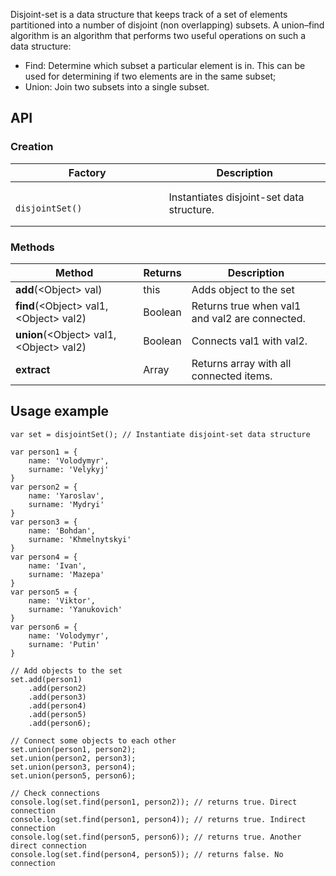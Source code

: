 Disjoint-set is a data structure that keeps track of a set of elements partitioned into a number of disjoint (non overlapping) subsets. A union–find algorithm is an algorithm that performs two useful operations on such a data structure:

* Find: Determine which subset a particular element is in. This can be used for determining if two elements are in the same subset;
* Union: Join two subsets into a single subset.

## API

### Creation

<table>
    <thead>
        <tr>
            <th>Factory</th>
            <th>Description</th>
        </tr>
    </thead>
    <tbody>
        <tr>
            <td>
                <code>
                    disjointSet()
                </code>
            </td>
            <td>
                Instantiates disjoint-set data structure.
            </td>
        </tr>
    </tbody>
</table>

### Methods

<table>
    <thead>
        <tr>
            <th>Method</th>
            <th>Returns</th>
            <th>Description</th>
        </tr>
    </thead>
    <tbody>
        <tr>
            <td><b>add</b>(&lt;Object&gt; val)</code></td>
            <td>this</td>
            <td>Adds object to the set</td>
        </tr>
        <tr>
            <td><b>find</b>(&lt;Object&gt; val1, &lt;Object&gt; val2)</code></td>
            <td>Boolean</td>
            <td>Returns true when val1 and val2 are connected.</td>
        </tr>
        <tr>
            <td><b>union</b>(&lt;Object&gt; val1, &lt;Object&gt; val2)</code></td>
            <td>Boolean</td>
            <td>Сonnects val1 with val2.</td>
        </tr>
        <tr>
            <td><b>extract</b></code></td>
            <td>Array</td>
            <td>Returns array with all connected items.</td>
        </tr>
    </tbody>
</table>

## Usage example

    var set = disjointSet(); // Instantiate disjoint-set data structure

    var person1 = {
        name: 'Volodymyr',
        surname: 'Velykyj'
    }
    var person2 = {
        name: 'Yaroslav',
        surname: 'Mydryi'
    }
    var person3 = {
        name: 'Bohdan',
        surname: 'Khmelnytskyi'
    }
    var person4 = {
        name: 'Ivan',
        surname: 'Mazepa'
    }
    var person5 = {
        name: 'Viktor',
        surname: 'Yanukovich'
    }
    var person6 = {
        name: 'Volodymyr',
        surname: 'Putin'
    }

    // Add objects to the set
    set.add(person1)
        .add(person2)
        .add(person3)
        .add(person4)
        .add(person5)
        .add(person6);

    // Сonnect some objects to each other
    set.union(person1, person2);
    set.union(person2, person3);
    set.union(person3, person4);
    set.union(person5, person6);

    // Check connections
    console.log(set.find(person1, person2)); // returns true. Direct connection
    console.log(set.find(person1, person4)); // returns true. Indirect connection
    console.log(set.find(person5, person6)); // returns true. Another direct connection
    console.log(set.find(person4, person5)); // returns false. No connection
